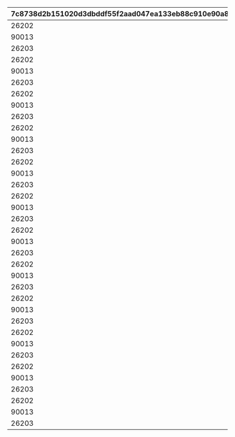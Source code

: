 |7c8738d2b151020d3dbddf55f2aad047ea133eb88c910e90a866d00287f01589|f6e067dff63728af28b326c20d9566bfffe702135f847b1df2c4499253230789|6d819b34f4b1e017b7a866b902b22cf758d83d5cfb3d13a019b8aaae06d370eb|2f3e38472d228bd6247d04fd31da6ad3a3ae4028a08af9f0a8feaaf04b4b9d2d|7c4c5b2296f5f076d3213d019c5e2862dc98b4f9b576192236e8bfb1a5dfcf52|08115d0245e96140a95c6c49e868ee96f145fcc991d82ccb97220f28f6c705d9|
| --- | --- | --- | --- | --- | --- |
|26202|1|1|50000|50000|2|
|90013|1|2|10|10|2|
|26203|1|3|1|0|2|
|26202|2|4|55000|55000|2|
|90013|2|5|10|10|2|
|26203|2|6|1|0|2|
|26202|3|7|60000|60000|2|
|90013|3|8|10|10|2|
|26203|3|9|1|0|2|
|26202|4|10|65000|65000|2|
|90013|4|11|10|10|2|
|26203|4|12|1|0|2|
|26202|5|13|70000|70000|2|
|90013|5|14|10|10|2|
|26203|5|15|1|0|2|
|26202|6|16|75000|75000|2|
|90013|6|17|10|10|2|
|26203|6|18|1|0|2|
|26202|7|19|80000|80000|2|
|90013|7|20|10|10|2|
|26203|7|21|1|0|2|
|26202|8|22|85000|85000|2|
|90013|8|23|10|10|2|
|26203|8|24|1|0|2|
|26202|9|25|90000|90000|2|
|90013|9|26|20|20|2|
|26203|9|27|1|0|2|
|26202|10|28|95000|95000|2|
|90013|10|29|20|20|2|
|26203|10|30|1|0|2|
|26202|11|31|100000|100000|2|
|90013|11|32|20|20|2|
|26203|11|33|1|0|2|
|26202|12|34|105000|105000|2|
|90013|12|35|20|20|2|
|26203|12|36|1|0|2|